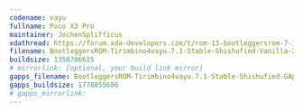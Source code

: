 ```yaml
---
codename: vayu
fullname: Poco X3 Pro
maintainer: JochenSplifficus
xdathread: https://forum.xda-developers.com/t/rom-13-bootleggersrom-7-1-shishufied.4575963/
filename: BootleggersROM-Tirimbino4vayu.7.1-Stable-Shishufied-Vanilla-20230414-185016.zip
buildsize: 1350706615
# mirrorlink: [optional, your build link mirror]
gapps_filename: BootleggersROM-Tirimbino4vayu.7.1-Stable-Shishufied-GApps-20230415-092648.zip
gapps_buildsize: 1778855686
# gapps_mirrorlink:
---
```

